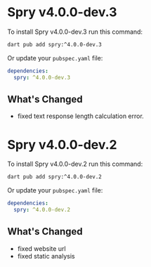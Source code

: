 # Spry v4.0.0-dev.3

To install Spry v4.0.0-dev.3 run this command:

```bash
dart pub add spry:^4.0.0-dev.3
```

Or update your `pubspec.yaml` file:

```yaml
dependencies:
  spry: ^4.0.0-dev.3
```

## What's Changed

* fixed text response length calculation error.

# Spry v4.0.0-dev.2

To install Spry v4.0.0-dev.2 run this command:

```bash
dart pub add spry:^4.0.0-dev.2
```

Or update your `pubspec.yaml` file:

```yaml
dependencies:
  spry: ^4.0.0-dev.2
```

## What's Changed

* fixed website url
* fixed static analysis
